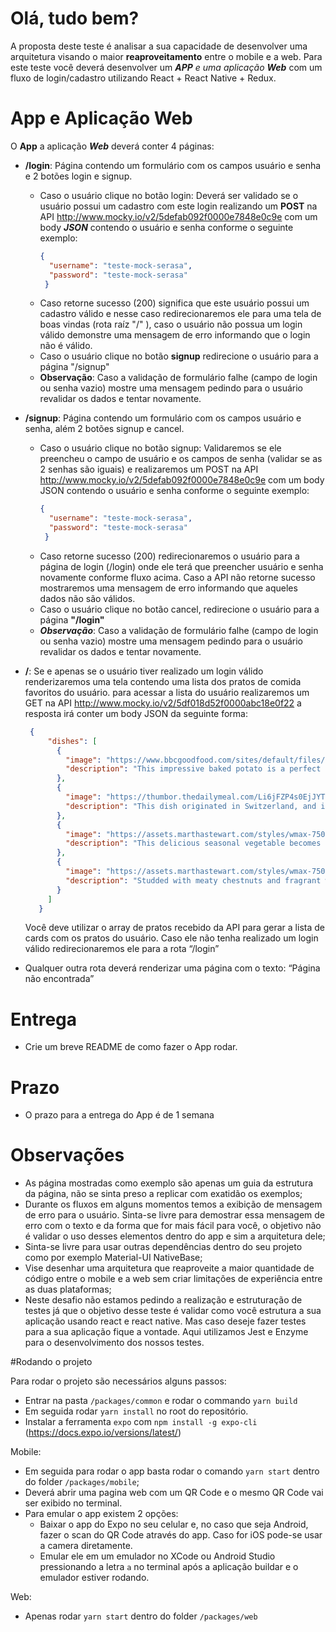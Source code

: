 # Olá, tudo bem?

A proposta deste teste é analisar a sua capacidade de desenvolver uma arquitetura visando o maior **reaproveitamento** entre o mobile e a web.
Para este teste você deverá desenvolver um ***APP** e uma aplicação **Web*** com um fluxo de login/cadastro utilizando React + React Native + Redux.

# App e Aplicação Web
O **App** a aplicação ***Web*** deverá conter 4 páginas:
  - **/login**: Página contendo um formulário com os campos usuário e senha e 2 botões login e signup.
    - Caso o usuário clique no botão login:
     Deverá ser validado se o usuário possui um cadastro com este login realizando um **POST** na API http://www.mocky.io/v2/5defab092f0000e7848e0c9e com um body ***JSON*** contendo o usuário e senha conforme o seguinte exemplo:
      ```json
      {
        "username": "teste-mock-serasa",
        "password": "teste-mock-serasa"
       }
       ```
    - Caso retorne sucesso (200) significa que este usuário possui um cadastro válido e nesse caso redirecionaremos ele para uma tela de boas vindas (rota raíz "/" ), caso o usuário não possua um login válido demonstre uma mensagem de erro informando que o login não é válido.
    - Caso o usuário clique no botão **signup** redirecione o usuário para a página "/signup"
    - **Observação**: Caso a validação de formulário falhe (campo de login ou senha vazio) mostre uma mensagem pedindo para o usuário revalidar os dados e tentar novamente.

  - **/signup**: Página contendo um formulário com os campos usuário e senha, além 2 botões signup e cancel.
    - Caso o usuário clique no botão signup:
    Validaremos se ele preencheu o campo de usuário e os campos de senha (validar se as 2 senhas são iguais) e realizaremos um POST na API http://www.mocky.io/v2/5defab092f0000e7848e0c9e com um body JSON contendo o usuário e senha conforme o seguinte exemplo:
       ```json
       {
         "username": "teste-mock-serasa",
         "password": "teste-mock-serasa"
        }
        ```
    - Caso retorne sucesso (200) redirecionaremos o usuário para a página de login (/login) onde ele terá que preencher usuário e senha novamente conforme fluxo acima. Caso a API não retorne sucesso mostraremos uma mensagem de erro informando que aqueles dados não são válidos.
    - Caso o usuário clique no botão cancel, redirecione o usuário para a página **"/login"**
    - ***Observação***: Caso a validação de formulário falhe (campo de login ou senha vazio) mostre uma mensagem pedindo para o usuário revalidar os dados e tentar novamente.
    
   - **/**: Se e apenas se o usuário tiver realizado um login válido renderizaremos uma tela contendo uma lista dos pratos de comida favoritos do usuário. para acessar a lista do usuário realizaremos um GET na API http://www.mocky.io/v2/5df018d52f0000abc18e0f22 a resposta irá conter um body JSON da seguinte forma:
     ```json
      {
          "dishes": [
            {
              "image": "https://www.bbcgoodfood.com/sites/default/files/recipe-collections/collection-image/2013/05/baked-chilli-jacket-potatoes.jpg",
              "description": "This impressive baked potato is a perfect party dish and a fun meal to cook together with your guests. Add 1 cup of frozen peas along with the mussels, if you like."
            },
            {
              "image": "https://thumbor.thedailymeal.com/Li6jFZP4s0EjJYTzA4H2lJvhAuM=/870x565/filters:format(webp)/https://www.thedailymeal.com/sites/default/files/slideshows/1952820/2121750/1-cordonbleu-shutterstock.JPG",
              "description": "This dish originated in Switzerland, and is a riff on traditional schnitzel. But instead of just frying the pounded veal cutlet, it’s stuffed with ham and an easily meltable cheese (generally Swiss or Gruyère), rolled up into a roulade, and then deep-fried."
            },
            {
              "image": "https://assets.marthastewart.com/styles/wmax-750/d34/med105046_1109_thx_brussels_sprout/med105046_1109_thx_brussels_sprout_horiz.jpg?itok=I0yv420R",
              "description": "This delicious seasonal vegetable becomes sweet and nutty when browned. For the best flavor and texture, make the dish just before serving."
            },
            {
              "image": "https://assets.marthastewart.com/styles/wmax-750/d35/homemade-stuffing-in-dish-mla101092/homemade-stuffing-in-dish-mla101092_horiz.jpg?itok=A3bUnnFE",
              "description": "Studded with meaty chestnuts and fragrant with parsley and sage, this stuffing is equally good cooked inside or outside the turkey."
            }
          ]
        }
        ```
        Você deve utilizar o array de pratos recebido da API para gerar a lista de cards com os pratos do usuário. Caso ele não tenha realizado um login válido redirecionaremos ele para a rota “/login”
  - Qualquer outra rota deverá renderizar uma página com o texto: “Página não encontrada”
    
# Entrega
 - Crie um breve README de como fazer o App rodar.
# Prazo
 - O prazo para a entrega do App é de 1 semana
# Observações
- As página mostradas como exemplo são apenas um guia da estrutura da página, não se sinta preso a replicar com exatidão os exemplos;
- Durante os fluxos em alguns momentos temos a exibição de mensagem de erro para o usuário. Sinta-se livre para demostrar essa mensagem de erro com o texto e da forma que for mais fácil para você, o objetivo não é validar o uso desses elementos dentro do app e sim a arquitetura dele;
- Sinta-se livre para usar outras dependências dentro do seu projeto como por exemplo Material-UI NativeBase;
- Vise desenhar uma arquitetura que reaproveite a maior quantidade de código entre o mobile e a web sem criar limitações de experiência entre as duas plataformas;
- Neste desafio não estamos pedindo a realização e estruturação de testes já que o objetivo desse teste é validar como você estrutura a sua aplicação usando react e react native. Mas caso deseje fazer testes para a sua aplicação fique a vontade. Aqui utilizamos Jest e Enzyme para o desenvolvimento dos nossos testes.

#Rodando o projeto

Para rodar o projeto são necessários alguns passos:
- Entrar na pasta `/packages/common` e rodar o commando `yarn build` 
- Em seguida rodar `yarn install` no root do repositório.
- Instalar a ferramenta `expo` com `npm install -g expo-cli` (https://docs.expo.io/versions/latest/)

Mobile:
- Em seguida para rodar o app basta rodar o comando `yarn start` dentro do folder `/packages/mobile`;
- Deverá abrir uma pagina web com um QR Code e o mesmo QR Code vai ser exibido no terminal.
- Para emular o app existem 2 opções:
    - Baixar o app do Expo no seu celular e, no caso que seja Android, fazer o scan do QR Code através do app. Caso for iOS pode-se usar a camera diretamente.
    - Emular ele em um emulador no XCode ou Android Studio pressionando a letra `a` no terminal após a aplicação buildar e o emulador estiver rodando.
    
Web: 
- Apenas rodar `yarn start` dentro do folder `/packages/web`